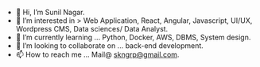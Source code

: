 - 👋 Hi, I’m Sunil Nagar.
- 👀 I’m interested in > Web Application, React, Angular, Javascript, UI/UX, Wordpress CMS, Data sciences/ Data Analyst.
- 🌱 I’m currently learning ... Python, Docker, AWS, DBMS, System design.
- 💞️ I’m looking to collaborate on ... back-end development.
- 📫 How to reach me ... Mail@ skngrp@gmail.com.

<!---
skrnagar/skrnagar is a ✨ special ✨ repository because its `README.md` (this file) appears on your GitHub profile.
You can click the Preview link to take a look at your changes.
--->
